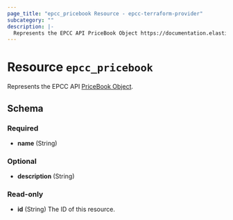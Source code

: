 ```yaml
---
page_title: "epcc_pricebook Resource - epcc-terraform-provider"
subcategory: ""
description: |-
  Represents the EPCC API PriceBook Object https://documentation.elasticpath.com/commerce-cloud/docs/api/pcm/pricebooks/index.html#the-pricebook-object.
---
```


# Resource `epcc_pricebook`

Represents the EPCC API [PriceBook Object](https://documentation.elasticpath.com/commerce-cloud/docs/api/pcm/pricebooks/index.html#the-pricebook-object).



## Schema

### Required

- **name** (String)

### Optional

- **description** (String)

### Read-only

- **id** (String) The ID of this resource.


